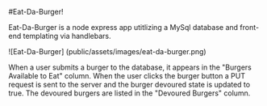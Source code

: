 #Eat-Da-Burger!

Eat-Da-Burger is a node express app utitlizing a MySql database and front-end templating via handlebars. 

![Eat-Da-Burger]
(public/assets/images/eat-da-burger.png)

When a user submits a burger to the database, it appears in the "Burgers Available to Eat" column. When the user clicks the burger button
a PUT request is sent to the server and the burger devoured state is updated to true. The devoured burgers are listed in the "Devoured Burgers"
column.
